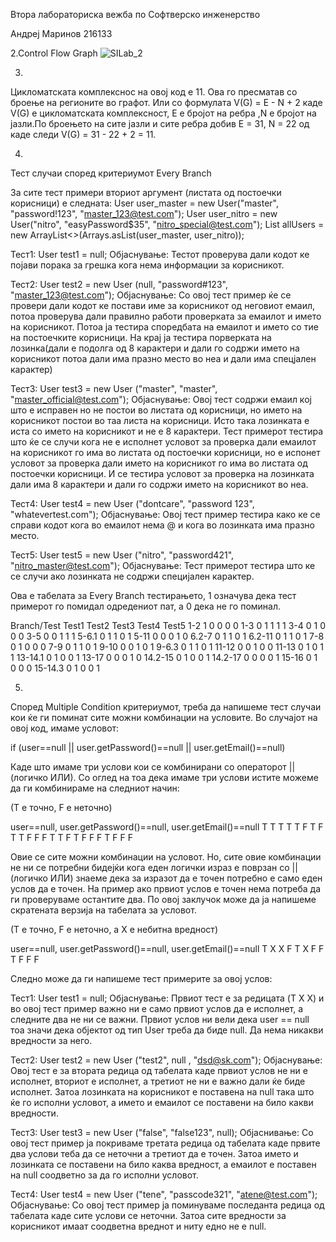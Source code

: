 Втора лабораториска вежба по Софтверско инженерство

Андреј Маринов 216133

2.Control Flow Graph
![SILab_2](https://github.com/andrejmarinov/SI_2023_lab2_216133/assets/129380522/f22de679-2484-400d-8161-e7fc8b4563d9)

3.
Цикломатската комплекснос на овој код е 11. Ова го пресматав со броење на регионите во графот. Или со формулата V(G) = E - N + 2 каде V(G) е цикломатската комплексност,
E е бројот на ребра ,N е бројот на јазли.По броењето на сите јазли и сите ребра добив E = 31, N = 22 од каде следи V(G) = 31 - 22 + 2 = 11.

4.
Тест случаи според критериумот Every Branch 

За сите тест примери вториот аргумент (листата од постоечки корисници) е следната:
       User user_master = new User("master", "password!123", "master_123@test.com");
       User user_nitro = new User("nitro", "easyPassword$35", "nitro_special@test.com");
       List<User> allUsers = new ArrayList<>(Arrays.asList(user_master, user_nitro));

Тест1: User test1 = null;
Објаснување: Тестот проверува дали кодот ке појави порака за грешка кога нема информации за корисникот.

Тест2: User test2 = new User (null, "password#123", "master_123@test.com");
Објаснување: Со овој тест пример ќе се провери дали кодот ке постави име за корисникот од неговиот емаил, потоа проверува дали правилно работи проверката за емаилот и името на корисникот. 
             Потоа ја тестира споредбата на емаилот и името со тие на постоечките корисници. На крај ја тестира порверката на лозинка(дали е подолга од 8 карактери и дали го содржи името 
             на корисникот потоа дали има празно место во неа и дали има спецјален карактер)

Тест3: User test3 = new User ("master", "master", "master_official@test.com");
Објаснување: Овој тест содржи емаил кој што е исправен но не постои во листата од корисници, но името на корисникот постои во таа листа на корисници. Исто така лозинката е иста со името 
             на корисникот и не е 8 карактери. Тест примерот тестира што ќе се случи кога не е исполнет условот за проверка дали емаилот на корисникот го има во листата од постоечки 
             корисници, но е испонет условот за проверка дали името на корисникот го има во листата од постоечки корисници. И се тестира условот за проверка на лозинката дали има 8 
             карактери и дали го содржи името на корисникот во неа.

Тест4: User test4 = new User ("dontcare", "password 123", "whatevertest.com");
Објаснување: Овој тест пример тестира како ке се справи кодот кога во емаилот нема @ и кога во лозинката има празно место.  

Тест5: User test5 = new User ("nitro", "password421", "nitro_master@test.com");
Објаснување: Тест примерот тестира што ке се случи ако лозинката не содржи специјален карактер.

Ова е табелата за Every Branch тестирањето, 1 означува дека тест примерот го помидал одредениот пат, а 0 дека не го поминал. 
  
Branch/Test Test1	Test2	Test3	Test4	Test5
 1-2		      1	    0	    0	    0	    0
 1-3		      0	    1	    1	    1	    1
 3-4		      0	    1	    0	    0	    0
 3-5		      0	    0	    1	    1	    1
 5-6.1	      0	    1	    1	    0	    1
 5-11		      0	    0	    0   	1	    0
 6.2-7	      0	    1	    1	    0	    1
 6.2-11	      0	    1	    1   	0	    1
 7-8		      0	    1	    0   	0	    0
 7-9 		      0	    1	    1   	0	    1
 9-10		      0	    0	    1   	0	    1
 9-6.3	      0	    1	    1   	0	    1
 11-12	      0	    0	    1   	0	    0
 11-13	      0	    1	    0	    1	    1
 13-14.1	    0	    1	    0	    0   	1
 13-17	      0	    0	    0   	1	    0
 14.2-15	    0	    1	    0	    0	    1
 14.2-17	    0	    0	    0   	0	    1
 15-16	      0	    1	    0	    0	    0
 15-14.3	    0	    1	    0	    0	    1
  
5.
Според Multiple Condition критериумот, треба да напишеме тест случаи кои ќе ги поминат сите можни комбинации на условите. Во случајот на овој код, имаме условот:

if (user==null || user.getPassword()==null || user.getEmail()==null)

Каде што имаме три услови кои се комбинирани со операторот || (логичко ИЛИ). Со оглед на тоа дека имаме три услови истите можеме да ги комбинираме на следниот начин:

(T е точно, F е неточно)

user==null, user.getPassword()==null, user.getEmail()==null
	T		           T			                  	T
	T		           T			                  	F
	T		           F			                  	T
	T		           F			                  	F
	F		           T			                   	T
	F		           T		                   		F
	F		           F			                   	T
	F		           F			                  	F

Овие се сите можни комбинации на условот. Но, сите овие комбинации не ни се потребни бидејќи кога еден логички израз е поврзан со || (логичко ИЛИ) знаеме дека за 
изразот да е точен потребно е само еден услов да е точен. На пример ако првиот услов е точен нема потреба да ги проверуваме остантите два.
По овој заклучок може да ја напишеме скратената верзија на табелата за условот.

(T е точно, F е неточно, а X е небитна вредност)

user==null, user.getPassword()==null, user.getEmail()==null
	T		        X				                X
	F		        T				                X
	F		        F				                T
	F		        F			                	F

Следно може да ги напишеме тест примерите за овој услов:

Тест1: User test1 = null;
Објаснување: Првиот тест е за редицата (T  X  X) и во овој тест пример важно ни е само првиот услов да е исполнет, а следните два не ни се важни.
		         Првиот услов ни вели дека user == null тоа значи дека објектот од тип User треба да биде null. Да нема никакви вредности за него.
		
Тест2: User test2 = new User ("test2", null , "dsd@sk.com");
Објаснување: Овој тест е за втората редица од табелата каде првиот услов не ни е исполнет, вториот е исполнет, а третиот не ни е важно дали ќе биде исполнет.
	 	         Затоа лозинката на корисникот е поставена на null така што ќе го исполни условот, а името и емаилот се поставени на било какви вредности. 


Тест3: User test3 = new User ("false", "false123", null);
Објаснивање: Со овој тест пример ја покриваме третата редица од табелата каде првите два услови теба да се неточни а третиот да е точен.
		         Затоа името и лозинката се поставени на било каква вредност, а емаилот е поставен на null соодветно за да го исполни условот.

Тест4: User test4 = new User ("tene", "passcode321", "atene@test.com");
Објаснување: Со овој тест пример ја поминуваме последанта редица од табелата каде сите услови се неточни. 
		         Затоа сите вредности за корисникот имаат соодветна вреднот и ниту едно не е null.
